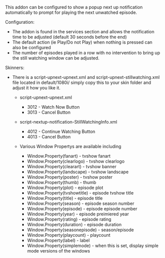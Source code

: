 This addon can be configured to show a popup next up notification automatically to prompt for playing the next unwatched episode.

Configuration:

  - The addon is found in the services section and allows the notification time to be adjusted (default 30 seconds before the end)
  - The default action (ie Play/Do not Play) when nothing is pressed can also be configured
  - The number of episodes played in a row with no intervention to bring up the still watching window can be adjusted.                                      

Skinners:
  
  - There is a script-upnext-upnext.xml and script-upnext-stillwatching.xml file located in default/1080i/ simply copy this to your skin folder and adjust it how you like it. 
  
      - script-upnext-upnext.xml
          - 3012 - Watch Now Button
          - 3013 - Cancel Button
          
      - script-nextup-notification-StillWatchingInfo.xml
          - 4012 - Continue Watching Button
          - 4013 - Cancel Button
          
      - Various Window Propertys are available including
          - Window.Property(fanart) - tvshow fanart
          - Window.Property(clearlogo) - tvshow clearlogo
          - Window.Property(clearart) - tvshow banner
          - Window.Property(landscape) - tvshow landscape
          - Window.Property(poster) - tvshow poster
          - Window.Property(thumb) - thumb
          - Window.Property(plot) - episode plot
          - Window.Property(tvshowtitle) - episode tvshow title
          - Window.Property(title) - episode title
          - Window.Property(season) - episode season number
          - Window.Property(episode) - episode episode number
          - Window.Property(year) - episode preimiered year
          - Window.Property(rating) - episode rating
          - Window.Property(duration) - episode duration
          - Window.Property(seasonepisode) - season/episode
          - Window.Property(playcount) - playcount
          - Window.Property(label) - label
          - Window.Property(simplemode) - when this is set, display simple mode versions of the windows
                 